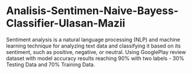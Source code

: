 # Analisis-Sentimen-Naive-Bayess-Classifier-Ulasan-Mazii
Sentiment analysis is a natural language processing (NLP) and machine learning technique for analyzing text data and classifying it based on its sentiment, such as positive, negative, or neutral. Using GooglePlay review dataset with model accuracy results reaching 90% with two labels - 30% Testing Data and 70% Training Data.
